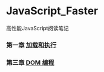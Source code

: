 # JavaScript_Faster
高性能JavaScript阅读笔记

### 第一章 [加载和执行](https://github.com/xswei/JavaScript_Faster/tree/master/Loading_and_Execution)

### 第三章 [DOM 编程](https://github.com/xswei/JavaScript_Faster/tree/master/DOM_Scripting)
